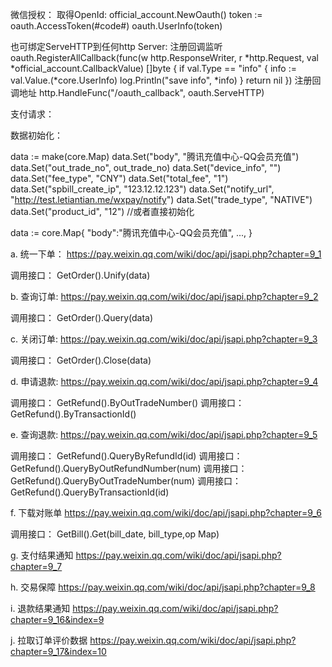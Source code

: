 微信授权：
取得OpenId:
official_account.NewOauth()
token := oauth.AccessToken(#code#)
oauth.UserInfo(token)

也可绑定ServeHTTP到任何http Server:
注册回调监听
	oauth.RegisterAllCallback(func(w http.ResponseWriter, r *http.Request, val *official_account.CallbackValue) []byte {
		if val.Type == "info" {
			info := val.Value.(*core.UserInfo)
			log.Println("save info", *info)
		}
		return nil
	})
注册回调地址
	http.HandleFunc("/oauth_callback", oauth.ServeHTTP)


支付请求：

数据初始化：

data := make(core.Map)
data.Set("body", "腾讯充值中心-QQ会员充值")
data.Set("out_trade_no", out_trade_no)
data.Set("device_info", "")
data.Set("fee_type", "CNY")
data.Set("total_fee", "1")
data.Set("spbill_create_ip", "123.12.12.123")
data.Set("notify_url", "http://test.letiantian.me/wxpay/notify")
data.Set("trade_type", "NATIVE")
data.Set("product_id", "12")
//或者直接初始化

data := core.Map{
"body":"腾讯充值中心-QQ会员充值",
...,
}

a. 统一下单： https://pay.weixin.qq.com/wiki/doc/api/jsapi.php?chapter=9_1

调用接口： GetOrder().Unify(data)

b. 查询订单: https://pay.weixin.qq.com/wiki/doc/api/jsapi.php?chapter=9_2

调用接口： GetOrder().Query(data)

c. 关闭订单: https://pay.weixin.qq.com/wiki/doc/api/jsapi.php?chapter=9_3

调用接口： GetOrder().Close(data)

d. 申请退款: https://pay.weixin.qq.com/wiki/doc/api/jsapi.php?chapter=9_4

调用接口： GetRefund().ByOutTradeNumber()
调用接口： GetRefund().ByTransactionId()

e. 查询退款: https://pay.weixin.qq.com/wiki/doc/api/jsapi.php?chapter=9_5

调用接口： GetRefund().QueryByRefundId(id)
调用接口： GetRefund().QueryByOutRefundNumber(num)
调用接口： GetRefund().QueryByOutTradeNumber(num)
调用接口： GetRefund().QueryByTransactionId(id)

f. 下载对账单 https://pay.weixin.qq.com/wiki/doc/api/jsapi.php?chapter=9_6

调用接口： GetBill().Get(bill_date, bill_type,op Map)

g. 支付结果通知 https://pay.weixin.qq.com/wiki/doc/api/jsapi.php?chapter=9_7

h. 交易保障 https://pay.weixin.qq.com/wiki/doc/api/jsapi.php?chapter=9_8

i. 退款结果通知 https://pay.weixin.qq.com/wiki/doc/api/jsapi.php?chapter=9_16&index=9

j. 拉取订单评价数据 https://pay.weixin.qq.com/wiki/doc/api/jsapi.php?chapter=9_17&index=10
